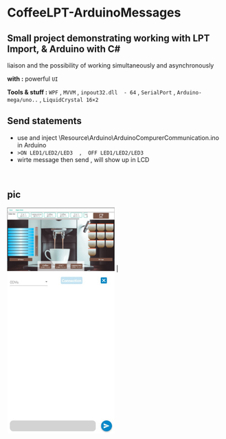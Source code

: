 # CoffeeLPT-ArduinoMessages

## Small project demonstrating working with LPT Import, & Arduino with C#

liaison and the possibility of working simultaneously and asynchronously

**with :**  powerful ``UI``

**Tools & stuff :**  ``WPF``  , ``MVVM`` , ``inpout32.dll  - 64`` , ``SerialPort`` ,  ``Arduino-mega/uno..`` , ``LiquidCrystal 16×2``


## Send statements 
-  use and inject \Resource\Arduino\ArduinoCompurerCommunication.ino  in Arduino
-  `>ON LED1/LED2/LED3  ,  OFF LED1/LED2/LED3`
-  wirte message then send  , will show up in LCD

<br/>

## pic

<img src="https://github.com/MhozaifaA/CoffeeLPT/blob/master/Resource/coffee.JPG" width="250"> | <img src="https://github.com/MhozaifaA/CoffeeLPT/blob/master/Resource/Com.jpg" width="250">




